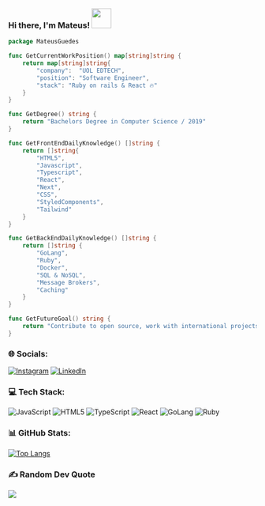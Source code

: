 ###  Hi there, I'm Mateus! <img src="https://media.giphy.com/media/WUlplcMpOCEmTGBtBW/giphy.gif" width="40"> 

```go
package MateusGuedes

func GetCurrentWorkPosition() map[string]string {
	return map[string]string{
		"company":  "UOL EDTECH",
		"position": "Software Engineer",
		"stack": "Ruby on rails & React 🔥"
	}
}

func GetDegree() string {
	return "Bachelors Degree in Computer Science / 2019"
}

func GetFrontEndDailyKnowledge() []string {
	return []string{
		"HTML5",
		"Javascript",
		"Typescript",
		"React",
		"Next",
		"CSS",
		"StyledComponents",
		"Tailwind"
	}
}

func GetBackEndDailyKnowledge() []string {
	return []string {
		"GoLang",
		"Ruby",
		"Docker",
		"SQL & NoSQL",
		"Message Brokers",
		"Caching"
	}
}

func GetFutureGoal() string {
	return "Contribute to open source, work with international projects and help a lot with knowledge"
}
```
### 🌐 Socials:
[![Instagram](https://img.shields.io/badge/Instagram-%23E4405F.svg?logo=Instagram&logoColor=white)](https://instagram.com/https://www.instagram.com/mxteusg/) [![LinkedIn](https://img.shields.io/badge/LinkedIn-%230077B5.svg?logo=linkedin&logoColor=white)](https://linkedin.com/in/https://www.linkedin.com/in/mateusguedess/t) 

### 💻 Tech Stack:
![JavaScript](https://img.shields.io/badge/javascript-%23323330.svg?style=for-the-badge&logo=javascript&logoColor=%23F7DF1E) ![HTML5](https://img.shields.io/badge/html5-%23E34F26.svg?style=for-the-badge&logo=html5&logoColor=white) ![TypeScript](https://img.shields.io/badge/typescript-%23007ACC.svg?style=for-the-badge&logo=typescript&logoColor=white)    ![React](https://img.shields.io/badge/react-%2320232a.svg?style=for-the-badge&logo=react&logoColor=%2361DAFB)
![GoLang](https://img.shields.io/badge/golang-%23007ACC.svg?style=for-the-badge&logo=go&logoColor=white)
![Ruby](https://img.shields.io/badge/ruby-%23E34F26.svg?style=for-the-badge&logo=ruby&logoColor=white) 	
### 📊 GitHub Stats:

[![Top Langs](https://github-readme-stats.vercel.app/api/top-langs/?username=MateusGuedess&theme=dracula)](https://github.com/anuraghazra/github-readme-stats)

### ✍️ Random Dev Quote
![](https://quotes-github-readme.vercel.app/api?type=horizontal&theme=radical)
